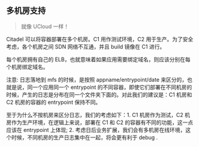 ## 多机房支持

>就像 UCloud 一样！

Citadel 可以将容器部署在多个机房。C1 用作测试环境，C2 用于生产。为了安全考虑，各个机房之间 SDN 网络不互通，并且 build 镜像在 C1 进行。

每个机房拥有自己的 ELB，也就意味着如果应用需要绑定域名，则应该分别在每个机房绑定域名。

注意: 日志落地到 mfs 的时候，是按照 appname/entrypoint/date 来区分的，也就是说，同一个应用同一个 entrypoint 的不同容器，即使它们部署在不同机房的时候，产生的日志是分布在同一个文件夹下面的。对此我们的建议是：C1 机房和 C2 机房的容器的 entrypoint 保持不同。

至于为什么不按机房来区分日志，我们的考虑如下：1. C1 机房作为测试，C2 机房作为生产环境，在逻辑上来说，部署在 C1 和 C2 的容器有不同的功能，这一点应该在 entrypoint 上体现; 2. 考虑日后业务扩展，我们会有多机房在线环境，这个时候，不同机房的生产日志集中在一起，将会更有利于 debug .
